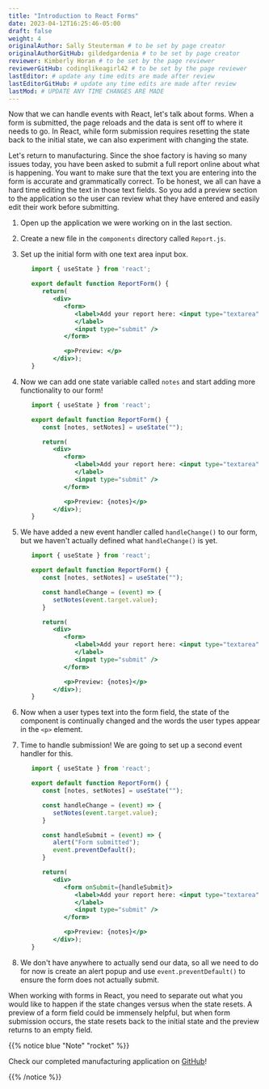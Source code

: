 ```yaml
---
title: "Introduction to React Forms"
date: 2023-04-12T16:25:46-05:00
draft: false
weight: 4
originalAuthor: Sally Steuterman # to be set by page creator
originalAuthorGitHub: gildedgardenia # to be set by page creator
reviewer: Kimberly Horan # to be set by the page reviewer
reviewerGitHub: codinglikeagirl42 # to be set by the page reviewer
lastEditor: # update any time edits are made after review
lastEditorGitHub: # update any time edits are made after review
lastMod: # UPDATE ANY TIME CHANGES ARE MADE
---
```


Now that we can handle events with React, let's talk about forms. When a form is submitted, the page reloads and the data is sent off to where it needs to go. In React, while form submission requires resetting the state back to the initial state, we can also experiment with changing the state.

Let's return to manufacturing. Since the shoe factory is having so many issues today, you have been asked to submit a full report online about what is happening. You want to make sure that the text you are entering into the form is accurate and grammatically correct. To be honest, we all can have a hard time editing the text in those text fields. So you add a preview section to the application so the user can review what they have entered and easily edit their work before submitting.

1. Open up the application we were working on in the last section. 
1. Create a new file in the `components` directory called `Report.js`.
1. Set up the initial form with one text area input box.

   ```jsx {linenos=table}
      import { useState } from 'react';

      export default function ReportForm() {
         return(
            <div>
               <form>
                  <label>Add your report here: <input type="textarea" />
                  </label>
                  <input type="submit" />
               </form>

               <p>Preview: </p>
            </div>);
      }
   ```

1. Now we can add one state variable called `notes` and start adding more functionality to our form!

   ```jsx {linenos=table}
      import { useState } from 'react';

      export default function ReportForm() {
         const [notes, setNotes] = useState("");

         return(
            <div>
               <form>
                  <label>Add your report here: <input type="textarea" value={notes} onChange={handleChange}/>
                  </label>
                  <input type="submit" />
               </form>

               <p>Preview: {notes}</p>
            </div>);
      }
   ```

1. We have added a new event handler called `handleChange()` to our form, but we haven't actually defined what `handleChange()` is yet.

   ```jsx {linenos=table}
      import { useState } from 'react';

      export default function ReportForm() {
         const [notes, setNotes] = useState("");

         const handleChange = (event) => {
            setNotes(event.target.value);
         }

         return(
            <div>
               <form>
                  <label>Add your report here: <input type="textarea" value={notes} onChange={handleChange}/>
                  </label>
                  <input type="submit" />
               </form>

               <p>Preview: {notes}</p>
            </div>);
      }
   ```

1. Now when a user types text into the form field, the state of the component is continually changed and the words the user types appear in the `<p>` element. 
1. Time to handle submission! We are going to set up a second event handler for this.

   ```jsx {linenos=table}
      import { useState } from 'react';

      export default function ReportForm() {
         const [notes, setNotes] = useState("");

         const handleChange = (event) => {
            setNotes(event.target.value);
         }

         const handleSubmit = (event) => {
            alert("Form submitted");
            event.preventDefault();
         }

         return(
            <div>
               <form onSubmit={handleSubmit}>
                  <label>Add your report here: <input type="textarea" value={notes} onChange={handleChange}/>
                  </label>
                  <input type="submit" />
               </form>

               <p>Preview: {notes}</p>
            </div>);
      }
   ```

1. We don't have anywhere to actually send our data, so all we need to do for now is create an alert popup and use `event.preventDefault()` to ensure the form does not actually submit.

When working with forms in React, you need to separate out what you would like to happen if the state changes versus when the state resets. A preview of a form field could be immensely helpful, but when form submission occurs, the state resets back to the initial state and the preview returns to an empty field.

{{% notice blue "Note" "rocket" %}}

   Check our completed manufacturing application on [GitHub](https://github.com/LaunchCodeEducation/react-pt3-example)!

{{% /notice %}}